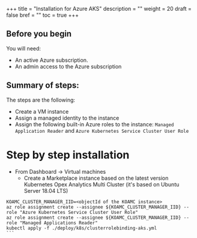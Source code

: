 +++
title = "Installation for Azure AKS"
description = ""
weight = 20
draft = false
bref = ""
toc = true 
+++

## Before you begin
You will need:
* An active Azure subscription.
* An admin access to the Azure subscription

## Summary of steps:
The steps are the following:
* Create a VM instance
* Assign a managed identity to the instance
* Assign the following built-in Azure roles to the instance: `Managed Application Reader` and `Azure Kubernetes Service Cluster User Role`


# Step by step installation

* From Dashboard -> Virtual machines
   * Create a Marketplace instance based on the latest version Kubernetes Opex Analytics Multi Cluster (it's based on Ubuntu Server 18.04 LTS)

```
KOAMC_CLUSTER_MANAGER_IID=<objectId of the KOAMC instance>
az role assignment create --assignee ${KOAMC_CLUSTER_MANAGER_IID} --role "Azure Kubernetes Service Cluster User Role"
az role assignment create --assignee ${KOAMC_CLUSTER_MANAGER_IID} --role "Managed Applications Reader"
kubectl apply -f ./deploy/k8s/clusterrolebinding-aks.yml
``̀